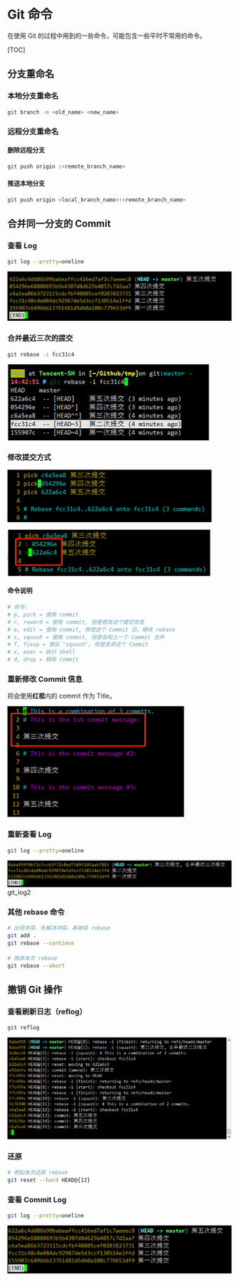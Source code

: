 # Git 命令

在使用 Git 的过程中用到的一些命令，可能包含一些平时不常用的命令。

[TOC]

## 分支重命名

### 本地分支重命名

```bash
git branch -m <old_name> <new_name>
```

### 远程分支重命名

#### 删除远程分支

```bash
git push origin :<remote_branch_name>
```

#### 推送本地分支

```bash
git push origin <local_branch_name>:<remote_branch_name>
```

## 合并同一分支的 Commit

### 查看 Log

```bash
git log --pretty=oneline
```



![git_log](1571467322085.png)

### 合并最近三次的提交

```bash
git rebase -i fcc31c4
```

![git_rebase](1571467460053.png)

### 修改提交方式

![origin](1571467555288.png)

![new](1571467774664.png)

#### 命令说明

```bash
# 命令:
# p, pick = 使用 commit
# r, reword = 使用 commit, 但是修改这个提交信息
# e, edit = 使用 commit, 修改这个 Commit 后，继续 rebase
# s, squash = 使用 commit, 但是会和上一个 Commit 合并
# f, fixup = 类似 "squash", 但是丢弃这个 Commit
# x, exec = 执行 Shell
# d, drop = 移除 commit
```

### 重新修改 Commit 信息

将会使用**红框**内的 commit 作为 Title。

![modify_commit](1571468333434.png)

### 重新查看 Log

```bash
git log --pretty=oneline
```

![git_log2](1571468492108.png)git_log2

### 其他 rebase 命令

```bash
# 出现冲突，先解决冲突，再继续 rebase
git add .
git rebase --continue

# 放弃本次 rebase
git rebase --abort
```

## 撤销 Git 操作

### 查看刷新日志（reflog）

```bash
git reflog
```

![git_reflog](1571468934496.png)

### 还原

```bash
# 例如本次还原 rebase
git reset --hard HEAD@{13}
```

### 查看 Commit Log

```bash
git log --pretty=oneline
```

![git_log3](1571469175219.png)

